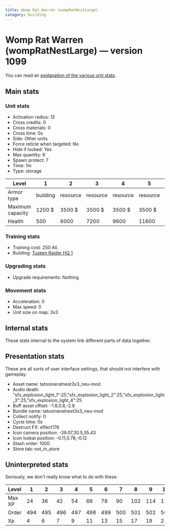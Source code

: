 ```yaml
---
title: Womp Rat Warren (wompRatNestLarge)
category: building
---
```


# Womp Rat Warren (wompRatNestLarge) — version 1099

You can read an [explanation  of the various unit stats](unitexplained.md).

## Main stats

### Unit stats

  * Activation radius: 12
  * Cross credits: 0
  * Cross materials: 0
  * Cross time: 0s
  * Side: Other units
  * Force reticle when targeted: No
  * Hide if locked: Yes
  * Max quantity: 6
  * Spawn protect: 7
  * Time: 1m
  * Type: storage

|Level           |1       |2       |3       |4       |5       |6       |7       |8       |9       |10      |
|----------------|--------|--------|--------|--------|--------|--------|--------|--------|--------|--------|
|Armor type      |building|resource|resource|resource|resource|resource|resource|resource|resource|resource|
|Maximum capacity|1200 $  |3500 $  |3500 $  |3500 $  |3500 $  |3500 $  |3500 $  |3500 $  |3500 $  |3500 $  |
|Health          |500     |6000    |7200    |9600    |11600   |13600   |15600   |17600   |19600   |21600   |


### Training stats

  * Training cost: 250 All.
  * Building: [Tusken Raider HQ 1](tuskenHQ.html)

### Upgrading stats

  * Upgrade requirements: Nothing

### Movement stats

  * Acceleration: 0
  * Max speed: 0
  * Unit size on map: 3x3

## Internal stats

These stats internal to the system link different parts of data together.


## Presentation stats

These are all sorts of user interface settings, that should not interfere with gameplay.

  * Asset name: tatooineratnest3x3_neu-mod
  * Audio death: "sfx_explosion_light_1":25,"sfx_explosion_light_2":25,"sfx_explosion_light_3":25,"sfx_explosion_light_4":25
  * Buff asset offset: -1.8,0.8,-2.8
  * Bundle name: tatooineratnest3x3_neu-mod
  * Collect notify: 0
  * Cycle time: 0s
  * Destruct FX: effect176
  * Icon camera position: -39.07,30.5,35.43
  * Icon lookat position: -0.11,0.78,-0.12
  * Stash order: 1000
  * Store tab: not_in_store

## Uninterpreted stats

Seriously, we don't really know what to do with these.

|Level |1  |2  |3  |4  |5  |6  |7  |8  |9  |10 |
|------|---|---|---|---|---|---|---|---|---|---|
|Max XP|24 |36 |42 |54 |66 |78 |90 |102|114|126|
|Order |494|495|496|497|498|499|500|501|502|503|
|Xp    |4  |6  |7  |9  |11 |13 |15 |17 |19 |21 |


